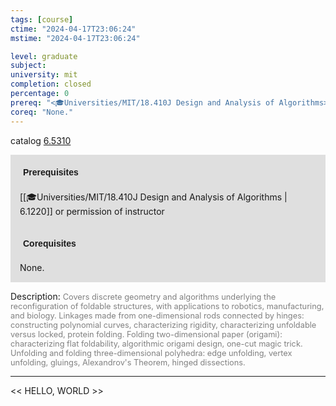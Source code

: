 ```yaml
---
tags: [course]
ctime: "2024-04-17T23:06:24"
mstime: "2024-04-17T23:06:24"

level: graduate
subject: 
university: mit
completion: closed
percentage: 0
prereq: "<🎓Universities/MIT/18.410J Design and Analysis of Algorithms> or permission of instructor"
coreq: "None."
---
```


catalog [6.5310](http://student.mit.edu/catalog/m6a.html#6.5310)

<span style="display: block; padding: 15px; background-color: rgb(100, 100, 100, 0.2);"><font id="m_prereq3317_0" style="display: block; font-family: Arial, sans-serif; font-weight: bold; padding: 5px">Prerequisites</font><br><span id="prereq3317_0">[[🎓Universities/MIT/18.410J Design and Analysis of Algorithms | 6.1220]] or permission of instructor</span></span>
<span style="display: block; padding: 15px; background-color: rgb(100, 100, 100, 0.2);"><font id="m_coreq3317_0" style="display: block; font-family: Arial, sans-serif; font-weight: bold; padding: 5px">Corequisites</font><br><span id="coreq3317_0">None.</span></span>

<font style="">Description:</font>
<font style="color: grey; font-size: 0.8rem;">Covers discrete geometry and algorithms underlying the reconfiguration of foldable structures, with applications to robotics, manufacturing, and biology. Linkages made from one-dimensional rods connected by hinges: constructing polynomial curves, characterizing rigidity, characterizing unfoldable versus locked, protein folding. Folding two-dimensional paper (origami): characterizing flat foldability, algorithmic origami design, one-cut magic trick. Unfolding and folding three-dimensional polyhedra: edge unfolding, vertex unfolding, gluings, Alexandrov's Theorem, hinged dissections.</font>



---

<< HELLO, WORLD >>
